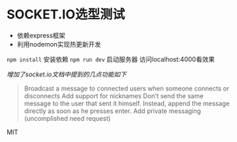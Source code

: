 # SOCKET.IO选型测试
- 依赖express框架
- 利用nodemon实现热更新开发

`npm install` 安装依赖
`npm run dev` 启动服务器 访问localhost:4000看效果

*增加了socket.io文档中提到的几点功能如下*
> Broadcast a message to connected users when someone connects or disconnects
> Add support for nicknames
> Don’t send the same message to the user that sent it himself. Instead, append the message directly as soon as he presses enter.
> Add private messaging (uncomplished need request)

MIT